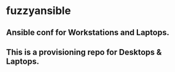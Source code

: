 # fuzzyansible

## Ansible conf for Workstations and Laptops.
## This is a provisioning repo for Desktops & Laptops.

